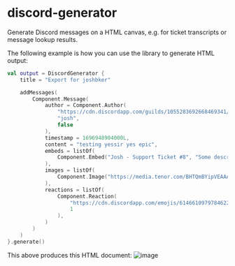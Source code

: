 # discord-generator
Generate Discord messages on a HTML canvas, e.g. for ticket transcripts or message lookup results.

The following example is how you can use the library to generate HTML output:
```kt
val output = DiscordGenerator {
    title = "Export for joshbker"

    addMessages(
        Component.Message(
            author = Component.Author(
                "https://cdn.discordapp.com/guilds/1055283692668469341/users/259780560707256321/avatars/df7191cbe92b582ff1abc271aea76e8a.webp?size=128",
                "josh",
                false
            ),
            timestamp = 1696948904000L,
            content = "testing yessir yes epic",
            embeds = listOf(
                Component.Embed("Josh - Support Ticket #8", "Some description"),
            ),
            images = listOf(
                Component.Image("https://media.tenor.com/BHTQmBYipVEAAAAC/anyon-birthday.gif"),
            ),
            reactions = listOf(
                Component.Reaction(
                    "https://cdn.discordapp.com/emojis/614661097978462209.webp?size=32&quality=lossless",
                    1
                ),
            )
        )
    )
}.generate()
```
This above produces this HTML document:
![image](https://github.com/flytegg/discord-generator/assets/43449531/d7755e6a-7f4f-4f78-b225-d9d6860ebc59)
